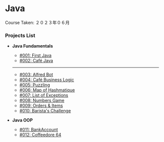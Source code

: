 # Java

Course Taken: ２０２３年０６月

### Projects List

- **Java Fundamentals**
    - [#001: First Java](Wk1-Java_Fundamentals/001-First_Java)
    - [#002: Café Java](Wk1-Java_Fundamentals/002-Cafe_Java)
    ---
    - [#003: Alfred Bot](#)
    - [#004: Café Business Logic](#)
    - [#005: Puzzling](#)
    - [#006: Map of Hashmatique](#)
    - [#007: List of Exceptions](#)
    - [#008: Numbers Game](#)
    - [#009: Orders & Items](#)
    - [#010: Barista's Challenge](#)

- **Java OOP**
    - [#011: BankAccount](#)
    - [#012: Coffeedore 64](#)